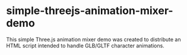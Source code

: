 # simple-threejs-animation-mixer-demo
This simple Three.js animation mixer demo was created to distribute an HTML script intended to handle GLB/GLTF character animations. 
